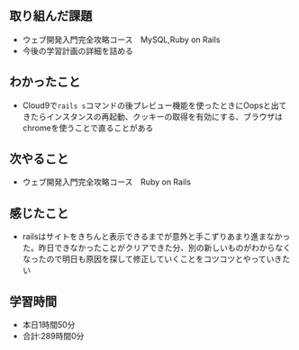 ## 取り組んだ課題
- ウェブ開発入門完全攻略コース　MySQL,Ruby on Rails
- 今後の学習計画の詳細を詰める
## わかったこと
- Cloud9で`rails s`コマンドの後プレビュー機能を使ったときにOopsと出てきたらインスタンスの再起動、クッキーの取得を有効にする、ブラウザはchromeを使うことで直ることがある
## 次やること
- ウェブ開発入門完全攻略コース　Ruby on Rails
## 感じたこと
- railsはサイトをきちんと表示できるまでが意外と手こずりあまり進まなかった。昨日できなかったことがクリアできた分、別の新しいものがわからなくなったので明日も原因を探して修正していくことをコツコツとやっていきたい
## 学習時間
- 本日1時間50分<br>
- 合計:289時間0分
